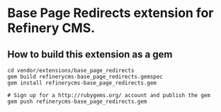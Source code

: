 # Base Page Redirects extension for Refinery CMS.

## How to build this extension as a gem

    cd vendor/extensions/base_page_redirects
    gem build refinerycms-base_page_redirects.gemspec
    gem install refinerycms-base_page_redirects.gem

    # Sign up for a http://rubygems.org/ account and publish the gem
    gem push refinerycms-base_page_redirects.gem